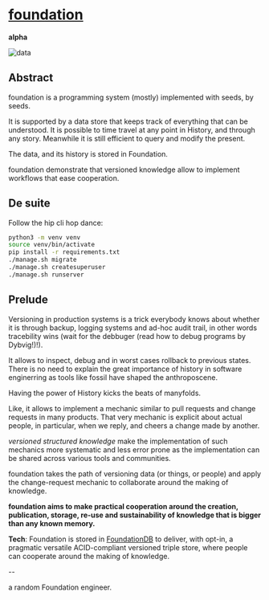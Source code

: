 # [foundation](https://github.com/amirouche/foundation)

**alpha**

![data](https://github.com/amirouche/foundation/raw/main/data.jpg)

## Abstract

foundation is a programming system (mostly) implemented with seeds, by seeds.

It is supported by a data store that keeps track of everything that
can be understood. It is possible to time travel at any point in
History, and through any story. Meanwhile it is still efficient to
query
and modify the present.  

The data, and its history is stored in Foundation.

foundation demonstrate that versioned knowledge allow to implement workflows
that ease cooperation.

## De suite

Follow the hip cli hop dance:

```sh
python3 -m venv venv
source venv/bin/activate
pip install -r requirements.txt
./manage.sh migrate
./manage.sh createsuperuser
./manage.sh runserver
```

## Prelude

Versioning in production systems is a trick everybody knows about
whether it is through backup, logging systems and ad-hoc audit trail,
in other words tracebility wins (wait for the debbuger (read how to
debug programs by Dybvig!)!).

It allows to inspect, debug and in worst cases rollback to previous
states. There is no need to explain the great importance of history in
software enginerring as tools like fossil have shaped the
anthroposcene.

Having the power of History kicks the beats of manyfolds.

Like, it allows to implement a mechanic similar to  pull
requests and change requests in many products.  That very
mechanic is explicit about actual people, in particular, 
when we reply, and cheers a change made by another.

*versioned structured knowledge* make the implementation of such mechanics
more systematic and less error prone as the implementation can be
shared across various tools and communities.

foundation takes the path of versioning data (or things, or people)
and apply the change-request mechanic to collaborate around the making
of knowledge.

**foundation aims to make practical cooperation around the creation, 
publication, storage, re-use and sustainability of knowledge that is bigger 
than any known memory.** 

**Tech**: Foundation is stored in
[FoundationDB](https://www.foundationdb.org/) to deliver, with opt-in,
a pragmatic versatile ACID-compliant versioned triple store, where
people can cooperate around the making of knowledge.

--

a random Foundation engineer. 
